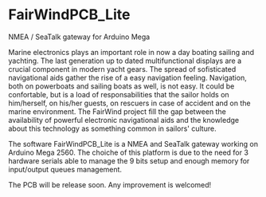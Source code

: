 # FairWindPCB_Lite
NMEA / SeaTalk gateway for Arduino Mega

Marine electronics plays an important role in now a day boating
sailing and yachting. The last generation up to dated multifunctional
displays are a crucial component in modern yacht gears.
The spread of sofisticated navigational aids gather the rise of a
easy navigation feeling. Navigation, both on powerboats and sailing
boats as well, is not easy. It could be confortable, but is a load
of responsabilities that the sailor holds on him/herself, on
his/her guests, on rescuers in case of accident and on the marine
environment. 
The FairWind project fill the gap between the availability of
powerful electronic navigational aids and the knowledge about
this technology as something common in sailors' culture.

The software FairWindPCB_Lite is a NMEA and SeaTalk gateway
working on Arduino Mega 2560. The choiche of this platform is due to
the need for 3 hardware serials able to manage the 9 bits setup and
enough memory for input/output queues management.

The PCB will be release soon.
Any improvement is welcomed!
